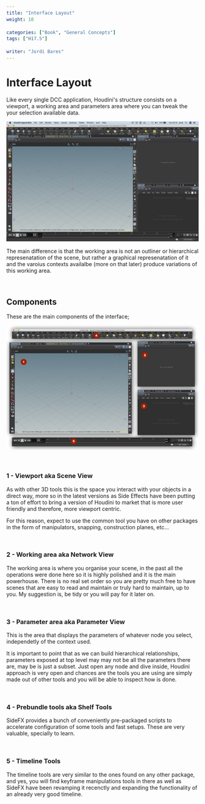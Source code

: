 ```yaml
---
title: "Interface Layout"
weight: 10

categories: ["Book", "General Concepts"]
tags: ["H17.5"]

writer: "Jordi Bares"
---
```


# Interface Layout

Like every single DCC application, Houdini's structure consists on a viewport, a working area and parameters area where you can tweak the your selection available data.

![Default UI Layout][1]

The main difference is that the working area is not an outliner or hierarchical represenatation of the scene, but rather a graphical represenatation of it and the varoius contexts availalbe (more on that later) produce variations of this working area.

<br/>

## Components

These are the main components of the interface;

![UI Components][2]

<br/>

### 1 - Viewport aka Scene View

As with other 3D tools this is the space you interact with your objects in a direct way, more so in the latest versions as Side Effects have been putting a ton of effort to bring a version of Houdini to market that is more user friendly and therefore, more viewport centric.

For this reason, expect to use the common tool you have on other packages in the form of manipulators, snapping, construction planes, etc...

<br/>

### 2 - Working area aka Network View

The working area is where you organise your scene, in the past all the operations were done here so it is highly polished and it is the main powerhouse. There is no real set order so you are pretty much free to have scenes that are easy to read and maintain or truly hard to maintain, up to you.
My suggestion is, be tidy or you will pay for it later on.

<br/>

### 3 - Parameter area aka Parameter View

This is the area that displays the parameters of whatever node you select, independetly of the context used.

It is important to point that as we can build hierarchical relationships, parameters exposed at top level may may not be all the parameters there are, may be is just a subset. Just open any node and dive inside, Houdini approach is very open and chances are the tools you are using are simply made out of other tools and you will be able to inspect how is done. 

<br/>

### 4 - Prebundle tools aka Shelf Tools

SideFX provides a bunch of conveniently pre-packaged scripts to accelerate configuration of some tools and fast setups. These are very valuable, specially to learn.

<br/>

### 5 - Timeline Tools

The timeline tools are very similar to the ones found on any other package, and yes, you will find keyframe manipulations tools in there as well as SideFX have been revamping it recenctly and expanding the functionality of an already very good timeline.


[1]: ui__1_empty.jpg
[2]: ui__2_components.jpg
[3]: ui__3_newDesktop.jpg
[4]: ui__4_newDesktopWithParams.jpg



